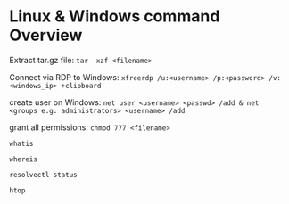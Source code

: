 # Linux & Windows command Overview

Extract tar.gz file: `tar -xzf <filename>`

Connect via RDP to Windows: `xfreerdp /u:<username> /p:<password> /v:<windows_ip> +clipboard`

create user on Windows: `net user <username> <passwd> /add & net <groups e.g. administrators> <username> /add`

grant all permissions: `chmod 777 <filename>`

`whatis`

`whereis`

`resolvectl status`

`htop`